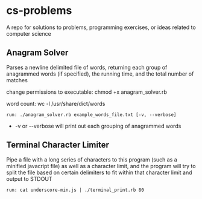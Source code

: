 cs-problems
===========

A repo for solutions to problems, programming exercises, or ideas related to computer science

Anagram Solver
--------------
Parses a newline delimited file of words, returning each group of
anagrammed words (if specified), the running time, and the total number of matches

change permissions to executable: chmod +x anagram_solver.rb

word count: wc -l /usr/share/dict/words

```run: ./anagram_solver.rb example_words_file.txt [-v, --verbose]```
   - -v or --verbose will print out each grouping of anagrammed words


Terminal Character Limiter
--------------
Pipe a file with a long series of characters to this program (such as a
minified javacript file) as well as a character limit, and the program
will try to split the file based on certain delimiters to fit within
that character limit and output to STDOUT

```run: cat underscore-min.js | ./terminal_print.rb 80```
